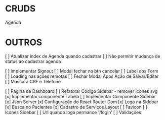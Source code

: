 # CRUDS

Agenda

# OUTROS

[ ] Atualizar index de Agenda quando cadastrar
[ ] Não permitir mudança de status ao cadastrar agenda

[ ] Implementar Signout
[ ] Modal fechar no btn cancelar
[ ] Label dos Form
[ ] Loading nas ações remotas
[ ] Fechar Modal Apos Ação de Salvar/Editar
[ ] Mascara CPF e Telefone

[ ] Página de Dashboard
[ ] Refatorar Código Sidebar - remover icones svg
[x] Implementar componente Tabela
[ ] Implementar Componente Sidebar
[x] Json Server
[x] Configuração do React Router Dom
[x] Logo na Sidebar
[x] Busca no Pacientes
[x] Cadastro de Serviços Layout
[ ] Favicon
[ ] Icones Sidebar
[ ] Url quando loga permance '/login'
[ ] Validações
